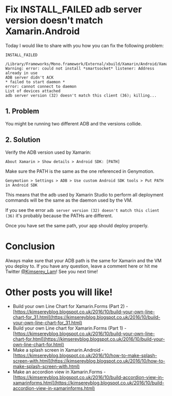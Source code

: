 # Fix INSTALL_FAILED adb server version doesn't match Xamarin.Android

Today I would like to share with you how you can fix the following problem:

```
INSTALL_FAILED
```

```
/Library/Frameworks/Mono.framework/External/xbuild/Xamarin/Android/Xamarin.Android.Common.Debugging.targets: Warning: error: could not install *smartsocket* listener: Address already in use
ADB server didn't ACK
* failed to start daemon *
error: cannot connect to daemon
List of devices attached
adb server version (32) doesn't match this client (36); killing...
```

## 1. Problem

You might be running two different ADB and the versions collide.

## 2. Solution

Verify the ADB version used by Xamarin:

```
About Xamarin > Show details > Android SDK: [PATH]
```

Make sure the PATH is the same as the one referenced in Genymotion.

```
Genymotion > Settings > ADB > Use custom Android SDK tools > Put PATH in Android SDK
```

This means that the adb used by Xamarin Studio to perform all deployment commands will be the same as the daemon used by the VM.

If you see the error `adb server version (32) doesn't match this client (36)` it's probably because the PATHs are different.

Once you have set the same path, your app should deploy properly.

# Conclusion

Always make sure that your ADB path is the same for Xamarin and the VM you deploy to.
If you have any question, leave a comment here or hit me Twitter [@Kimserey_Lam](https://twitter.com/Kimserey_Lam)!
See you next time!

# Other posts you will like!

- Build your own Line Chart for Xamarin.Forms (Part 2) - [https://kimsereyblog.blogspot.co.uk/2016/10/build-your-own-line-chart-for_31.html](https://kimsereyblog.blogspot.co.uk/2016/10/build-your-own-line-chart-for_31.html)
- Build your own Line chart for Xamarin.Forms (Part 1) - [https://kimsereyblog.blogspot.co.uk/2016/10/build-your-own-line-chart-for.html](https://kimsereyblog.blogspot.co.uk/2016/10/build-your-own-line-chart-for.html)
- Make a splash screen in Xamarin.Android - [https://kimsereyblog.blogspot.co.uk/2016/10/how-to-make-splash-screen-with.html](https://kimsereyblog.blogspot.co.uk/2016/10/how-to-make-splash-screen-with.html)
- Make an accordion view in Xamarin.Forms - [https://kimsereyblog.blogspot.co.uk/2016/10/build-accordion-view-in-xamarinforms.html](https://kimsereyblog.blogspot.co.uk/2016/10/build-accordion-view-in-xamarinforms.html)
